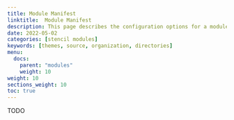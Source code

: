 ```yaml
---
title: Module Manifest
linktitle:  Module Manifest
description: This page describes the configuration options for a module.
date: 2022-05-02
categories: [stencil modules]
keywords: [themes, source, organization, directories]
menu:
  docs:
    parent: "modules"
    weight: 10
weight: 10
sections_weight: 10
toc: true
---
```


TODO